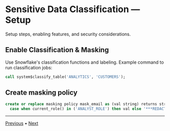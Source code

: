 # Sensitive Data Classification — Setup

Setup steps, enabling features, and security considerations.


## Enable Classification & Masking
Use Snowflake's classification functions and labeling. Example command to run classification jobs:

```sql
call system$classify_table('ANALYTICS', 'CUSTOMERS');
```

## Create masking policy
```sql
create or replace masking policy mask_email as (val string) returns string ->
  case when current_role() in ('ANALYST_ROLE') then val else '***REDACTED***' end;
```

---

[Previous](./2-intro.md) • [Next](./4-usage-and-scenarios.md)

